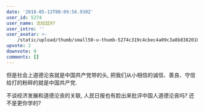 ```yaml
---
date: '2018-05-13T00:09:56.930Z'
user_id: 5274
user_name: 沈纪廷97
user_intro: ''
user_avatar: >-
    /static/upload/thumb/small50-u-thumb-5274c319c4cbec4a09c3a8b83820185c790f570941a4.png
upvote: 2
downvote: 0
comments: []
---
```


但是社会上道德沦丧就是中国共产党带的头, 把我们从小相信的诚信、善良、守信给打的粉碎的就是中国共产党.

不谈经济发展和道德沦丧的关联, 人民日报也有脸出来批评中国人道德沦丧吗? 还不是更你学的?

